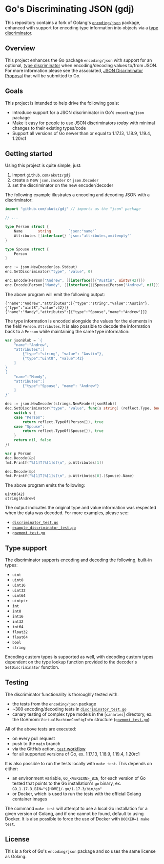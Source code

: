 # Go's Discriminating JSON (gdj)

This repository contains a fork of Golang's [`encoding/json`](https://pkg.go.dev/encoding/json) package, enhanced with support for encoding type information into objects via a [type discriminator](https://www.rfc-editor.org/rfc/rfc8927#name-discriminator).

## Overview

This project enhances the Go package `encoding/json` with support for an optional, [type discriminator](https://www.rfc-editor.org/rfc/rfc8927#name-discriminator) when encoding/decoding values to/from JSON. For more information please see the associated, [JSON Discriminator Proposal](./proposal.md) that will be submitted to Go.

## Goals

This project is intended to help drive the following goals:

* Introduce support for a JSON discriminator in Go's `encoding/json` package
* Make it easy for people to use JSON discriminators _today_ with minimal changes to their existing types/code
* Support all versions of Go newer than or equal to 1.17.13, 1.18.9, 1.19.4, 1.20rc1

## Getting started

Using this project is quite simple, just:

1. import `github.com/akutz/gdj`
1. create a new `json.Encoder` or `json.Decoder`
1. set the discriminator on the new encoder/decoder

The following example illustrates a encoding and decoding JSON with a discriminator:

```go
import "github.com/akutz/gdj" // imports as the "json" package

// ...

type Person struct {
	Name       string        `json:"name"`
	Attributes []interface{} `json:"attributes,omitempty"`
}

type Spouse struct {
	Person
}

enc := json.NewEncoder(os.Stdout)
enc.SetDiscriminator("type", "value", 0)

enc.Encode(Person{"Andrew", []interface{}{"Austin", uint8(42)}})
enc.Encode(Person{"Mandy", []interface{}{Spouse{Person{"Andrew", nil}}}})
```

The above program will emit the following output:

```
{"name":"Andrew","attributes":[{"type":"string","value":"Austin"},{"type":"uint8","value":42}]}
{"name":"Mandy","attributes":[{"type":"Spouse","name":"Andrew"}]}
```

The type information is encoded alongside the values for the elements in the field `Person.Attributes`. It is also possible to decode the information back to a `Person` while maintaining the same type information:

```go
var jsonBlob = `{
	"name":"Andrew",
	"attributes":[
		{"type":"string", "value": "Austin"},
		{"type":"uint8", "value":42}
	]
}
{
	"name":"Mandy",
	"attributes":[
		{"type":"Spouse", "name": "Andrew"}
	]
}`

dec := json.NewDecoder(strings.NewReader(jsonBlob))
dec.SetDiscriminator("type", "value", func(s string) (reflect.Type, bool) {
	switch s {
	case "Person":
		return reflect.TypeOf(Person{}), true
	case "Spouse":
		return reflect.TypeOf(Spouse{}), true
	}
	return nil, false
})

var p Person
dec.Decode(&p)
fmt.Printf("%[1]T(%[1]d)\n", p.Attributes[1])

dec.Decode(&p)
fmt.Printf("%[1]T(%[1]s)\n", p.Attributes[0].(Spouse).Name)
```

The above program emits the following:

```
uint8(42)
string(Andrew)
```

The output indicates the original type and value information was respected when the data was decoded. For more examples, please see:

* [`discriminator_test.go`](./discriminator_test.go)
* [`example_discriminator_test.go`](./example_discriminator_test.go)
* [`govmomi_test.go`](./canaries/govmomi_test.go)


## Type support

The discriminator supports encoding and decoding the following, built-in types:

* `uint`
* `uint8`
* `uint16`
* `uint32`
* `uint64`
* `uintptr`
* `int`
* `int8`
* `int16`
* `int32`
* `int64`
* `float32`
* `float64`
* `bool`
* `string`

Encoding custom types is supported as well, with decoding custom types dependent on the type lookup function provided to the decoder's `SetDiscriminator` function.


## Testing

The discriminator functionality is thoroughly tested with:

* the tests from the `encoding/json` package
* ~300 encoding/decoding tests in [`discriminator_test.go`](./discriminator_test.go)
* canary testing of complex type models in the [`canaries`] directory, ex. the GoVmomi `VirtualMachineConfigInfo` structure ([`govmomi_test.go`](./canaries/govmomi_test.go))

All of the above tests are executed:

* on every pull request
* push to the `main` branch
* via the GitHub action, [`test` workflow](./.github/workflows/test.yml)
* for all supported versions of Go, ex. 1.17.13, 1.18.9, 1.19.4, 1.20rc1

It is also possible to run the tests locally with `make test`. This depends on either:

* an environment variable, `GO_<VERSION>_BIN`, for each version of Go tested that points to the Go installation's `go` binary, ex. `GO_1.17.3_BIN="${HOME}/.go/1.17.3/bin/go"`
* or Docker, which is used to run the tests with the official Golang container images

The command `make test` will attempt to use a local Go installation for a given version of Golang, and if one cannot be found, default to using Docker. It is also possible to force the use of Docker with `DOCKER=1 make test`.

## License

This is a fork of Go's `encoding/json` package and so uses the same license as Golang.
